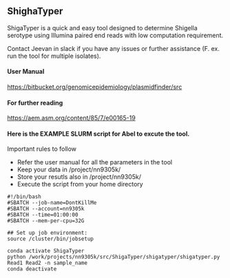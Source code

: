 **ShighaTyper**
---------------
ShigaTyper is a quick and easy tool designed to determine Shigella serotype using Illumina paired end reads with low computation requirement.

Contact Jeevan in slack if you have any issues or further assistance (F. ex. run the tool for multiple isolates).

#### User Manual 
https://bitbucket.org/genomicepidemiology/plasmidfinder/src

#### For further reading
https://aem.asm.org/content/85/7/e00165-19

#### Here is the EXAMPLE SLURM script for Abel to excute the tool.
Important rules to follow
* Refer the user manual for all the parameters in the tool
* Keep your data in /project/nn9305k/
* Store your resutls also in /project/nn9305k/
* Execute the script from your home directory

```
#!/bin/bash
#SBATCH --job-name=DontKillMe
#SBATCH --account=nn9305k
#SBATCH --time=01:00:00
#SBATCH --mem-per-cpu=32G

## Set up job environment:
source /cluster/bin/jobsetup

conda activate ShigaTyper
python /work/projects/nn9305k/src/ShigaTyper/shigatyper/shigatyper.py Read1 Read2 -n sample_name 
conda deactivate 
```
